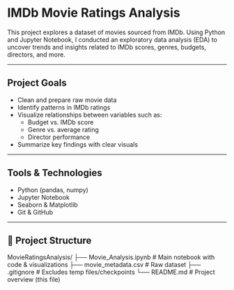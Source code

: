 # IMDb Movie Ratings Analysis 

This project explores a dataset of movies sourced from IMDb. Using Python and Jupyter Notebook, I conducted an exploratory data analysis (EDA) to uncover trends and insights related to IMDb scores, genres, budgets, directors, and more.

---

## Project Goals

- Clean and prepare raw movie data
- Identify patterns in IMDb ratings
- Visualize relationships between variables such as:
  - Budget vs. IMDb score
  - Genre vs. average rating
  - Director performance
- Summarize key findings with clear visuals

---

## Tools & Technologies

- Python (pandas, numpy)
- Jupyter Notebook
- Seaborn & Matplotlib
- Git & GitHub

---

## 📁 Project Structure

MovieRatingsAnalysis/
├── Movie_Analysis.ipynb # Main notebook with code & visualizations
├── movie_metadata.csv # Raw dataset
├── .gitignore # Excludes temp files/checkpoints
└── README.md # Project overview (this file)

